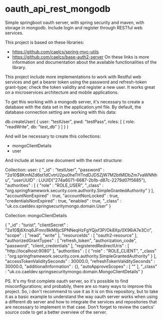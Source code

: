# oauth_api_rest_mongodb

Simple springboot oauth server, with spring security and maven, with storage in mongodb. Include login and register through RESTful web services. 

This project is based on these libraries:
- https://github.com/caelcs/spring-mvc-utils
- https://github.com/caelcs/base-auth2-server
On these links is more information and documentation about the available functionalities of the library. 


This project include more implementations to work with Restful web services and get a bearer token using the password and refresh-token grant-type; check the token validity and register a new user. It works great on a microservices architecture and mobile applications.

To get this working with a mongodb server, it's necessary to create a database with the data set in the application.yml file. By default, the database connection setting are working with this data: 

db.createUser(
  {
    user: "testUser",
    pwd: "testPass",
    roles: [ { role: "readWrite", db: "test_db" } ]
  }
)

And will be necessary to create this collections: 

- mongoClientDetails
- user

And include at least one document with the next structure: 

Collection: user:
{
    "_id" : "testUser",
    "password" : "$2a$10$8KmNZd6st1dCvtrU2pu0heTHTndDJDSZjW7M2btMlDbZm7vaWNNhu",
    "userUUID" : LUUID("274a6071-6687-2b1b-d87c-2279d07f5685"),
    "authorities" : [ 
        {
            "role" : "ROLE_USER",
            "_class" : "org.springframework.security.core.authority.SimpleGrantedAuthority"
        }
    ],
    "accountNonExpired" : true,
    "accountNonLocked" : true,
    "credentialsNonExpired" : true,
    "enabled" : true,
    "_class" : "uk.co.caeldev.springsecuritymongo.domain.User"
}

Collection: mongoClientDetails

{
    "_id" : "turist",
    "clientSecret" : "$2a$10$j6Xnq6JFmn/8kM8jcSPNNeqHzFgYQjsf3P/Ok8Xp/0X96iA7e3Cri",
    "scope" : [ 
        "read", 
        "write"
    ],
    "resourceIds" : [ 
        "oauth2-resource"
    ],
    "authorizedGrantTypes" : [ 
        "refresh_token", 
        "authorization_code", 
        "password", 
        "client_credentials"
    ],
    "registeredRedirectUris" : [ 
        "http://localhost:9080"
    ],
    "authorities" : [ 
        {
            "role" : "ROLE_CLIENT",
            "_class" : "org.springframework.security.core.authority.SimpleGrantedAuthority"
        }
    ],
    "accessTokenValiditySeconds" : 30000.0,
    "refreshTokenValiditySeconds" : 30000.0,
    "additionalInformation" : {},
    "autoApproveScopes" : [ 
        ""
    ],
    "_class" : "uk.co.caeldev.springsecuritymongo.domain.MongoClientDetails"
}


PS. It's my first complete oauth server, so it's possible to find misconfigurations; and probabily, there are so many ways to improve this project. So, i don't recommend to use it as it is on this repository, but to take it as a basic example to understand the way oauth server works when using a different db server and how to integrate the services and repositories that are necessary to implement in that case. Don't forget to review the caelcs' source code to get a better overview of the server.
